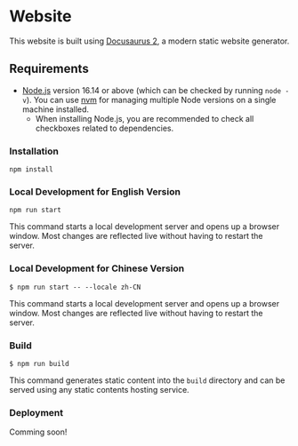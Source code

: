 # Website

This website is built using [Docusaurus 2](https://docusaurus.io/), a modern static website generator.

## Requirements

- [Node.js](https://nodejs.org/en/download/) version 16.14 or above (which can be checked by running `node -v`). You can use [nvm](https://github.com/nvm-sh/nvm) for managing multiple Node versions on a single machine installed.
  - When installing Node.js, you are recommended to check all checkboxes related to dependencies.

### Installation

```
npm install
```

### Local Development for English Version

```
npm run start
```

This command starts a local development server and opens up a browser window. Most changes are reflected live without having to restart the server.

### Local Development for Chinese Version

```
$ npm run start -- --locale zh-CN
```

This command starts a local development server and opens up a browser window. Most changes are reflected live without having to restart the server.

### Build

```
$ npm run build
```

This command generates static content into the `build` directory and can be served using any static contents hosting service.

### Deployment

Comming soon!
